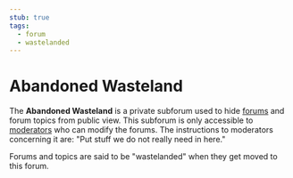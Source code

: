 ```yaml
---
stub: true
tags:
  - forum
  - wastelanded
---
```


# Abandoned Wasteland

The **Abandoned Wasteland** is a private subforum used to hide [forums](/wiki/Community/Forum) and forum topics from public view. This subforum is only accessible to [moderators](/wiki/People/The_Team/Global_Moderation_Team) who can modify the forums. The instructions to moderators concerning it are: "Put stuff we do not really need in here."

Forums and topics are said to be "wastelanded" when they get moved to this forum.
